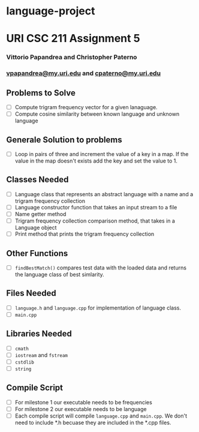 # language-project
# URI CSC 211 Assignment 5
### Vittorio Papandrea and Christopher Paterno
### vpapandrea@my.uri.edu and cpaterno@my.uri.edu

## Problems to Solve
- [ ] Compute trigram frequency vector for a given lanaguage.
- [ ] Compute cosine similarity between known language and unknown language

## Generale Solution to problems
- [ ] Loop in pairs of three and increment the value of a key in a map. If the value in the map doesn't exists add the key and set the value to 1.

## Classes Needed
- [ ] Language class that represents an abstract language with a name and a trigram frequency collection
- [ ] Language constructor function that takes an input stream to a file
- [ ] Name getter method
- [ ] Trigram frequency collection comparison method, that takes in a Language object
- [ ] Print method that prints the trigram frequency collection

## Other Functions
- [ ] `findBestMatch()` compares test data with the loaded data and returns the language class of best simlarity.

## Files Needed 
- [ ] `language.h` and `language.cpp` for implementation of language class.
- [ ] `main.cpp` 

## Libraries Needed
- [ ] `cmath`
- [ ] `iostream` and `fstream`
- [ ] `cstdlib`
- [ ] `string`

## Compile Script
- [ ] For milestone 1 our executable needs to be frequencies
- [ ] For milestone 2 our executable needs to be language
- [ ] Each compile script will compile `language.cpp` and `main.cpp`. We don't need to include *.h becuase they are included in the *.cpp files.
